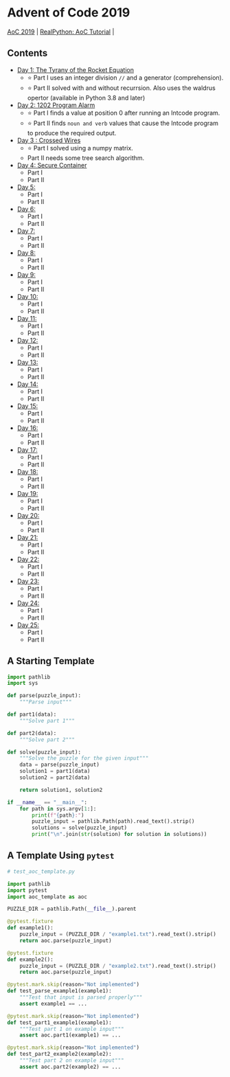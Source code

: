 # Advent of Code 2019
[AoC 2019](https://adventofcode.com/2019) | [RealPython: AoC Tutorial](https://realpython.com/python-advent-of-code/#practicing-advent-of-code-day-1-2019) |

## Contents
- [Day 1: The Tyrany of the Rocket Equation](01_the_tyrany_of_the_rocket_equation)
	- ⭐ Part I uses an integer division `//` and a generator (comprehension).
	- ⭐ Part II solved with and without recurrsion. Also uses the waldrus opertor (available in Python 3.8 and later)
- [Day 2: 1202 Program Alarm](02_1202_program_alarm)
	- ⭐ Part I finds a value at position 0 after running an Intcode program.
	- ⭐ Part II finds `noun and verb` values that cause the Intcode program to produce the required output.
- [Day 3 : Crossed Wires](03_crossed_wires/aoc201903.ipynb)
    - ⭐ Part I solved using a numpy matrix.
    - Part II needs some tree search algorithm.
- [Day 4: Secure Container](04_secure_container/aoc201904.ipynb)
	- Part I 
	- Part II
- [Day 5: ]()
	- Part I
	- Part II
- [Day 6: ]()
	- Part I
	- Part II
- [Day 7: ]()
	- Part I
	- Part II
- [Day 8: ]()
	- Part I
	- Part II
- [Day 9: ]()
	- Part I
	- Part II
- [Day 10: ]()
	- Part I
	- Part II
- [Day 11: ]()
	- Part I
	- Part II
- [Day 12: ]()
	- Part I
	- Part II
- [Day 13: ]()
	- Part I
	- Part II
- [Day 14: ]()
	- Part I
	- Part II
- [Day 15: ]()
	- Part I
	- Part II
- [Day 16: ]()
	- Part I
	- Part II
- [Day 17: ]()
	- Part I
	- Part II
- [Day 18: ]()
	- Part I
	- Part II
- [Day 19: ]()
	- Part I
	- Part II
- [Day 20: ]()
	- Part I
	- Part II
- [Day 21: ]()
	- Part I
	- Part II
- [Day 22: ]()
	- Part I
	- Part II
- [Day 23: ]()
	- Part I
	- Part II
- [Day 24: ]()
	- Part I
	- Part II
- [Day 25: ]()
	- Part I
	- Part II


## A Starting Template
```python
import pathlib
import sys

def parse(puzzle_input):
    """Parse input"""

def part1(data):
    """Solve part 1"""

def part2(data):
    """Solve part 2"""

def solve(puzzle_input):
    """Solve the puzzle for the given input"""
    data = parse(puzzle_input)
    solution1 = part1(data)
    solution2 = part2(data)

    return solution1, solution2

if __name__ == "__main__":
    for path in sys.argv[1:]:
        print(f"{path}:")
        puzzle_input = pathlib.Path(path).read_text().strip()
        solutions = solve(puzzle_input)
        print("\n".join(str(solution) for solution in solutions))
```

## A Template Using `pytest`
```python
# test_aoc_template.py

import pathlib
import pytest
import aoc_template as aoc

PUZZLE_DIR = pathlib.Path(__file__).parent

@pytest.fixture
def example1():
    puzzle_input = (PUZZLE_DIR / "example1.txt").read_text().strip()
    return aoc.parse(puzzle_input)

@pytest.fixture
def example2():
    puzzle_input = (PUZZLE_DIR / "example2.txt").read_text().strip()
    return aoc.parse(puzzle_input)

@pytest.mark.skip(reason="Not implemented")
def test_parse_example1(example1):
    """Test that input is parsed properly"""
    assert example1 == ...

@pytest.mark.skip(reason="Not implemented")
def test_part1_example1(example1):
    """Test part 1 on example input"""
    assert aoc.part1(example1) == ...

@pytest.mark.skip(reason="Not implemented")
def test_part2_example2(example2):
    """Test part 2 on example input"""
    assert aoc.part2(example2) == ...
```
